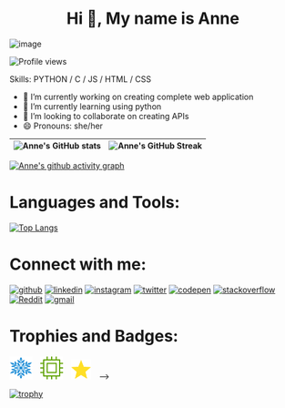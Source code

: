 <h1 align="center">Hi 👋, My name is Anne </h1>


![image](https://user-images.githubusercontent.com/96468875/204165778-15ab5666-78c4-4486-87f0-ed456caf8a05.png)

![Profile views](https://gpvc.arturio.dev/a11y-2824)  

Skills: PYTHON / C / JS / HTML / CSS

- 🔭 I’m currently working on creating complete web application 
- 🌱 I’m currently learning using python 
- 👯 I’m looking to collaborate on creating APIs 
- 😄 Pronouns: she/her 


| ![Anne's GitHub stats](https://github-readme-stats.vercel.app/api?username=a11y-2824&show_icons=true&theme=radical) | ![Anne's GitHub Streak](https://github-readme-streak-stats.herokuapp.com/?user=a11y-2824&theme=github) |
| :---: | :---: |


[![Anne's github activity graph](https://activity-graph.herokuapp.com/graph?username=a11y-2824&theme=github)](https://github.com/a11y-2824/github-readme-activity-graph)


# Languages and Tools:
[![Top Langs](https://github-readme-stats.vercel.app/api/top-langs/?username=a11y-2824)](https://github.com/anuraghazra/github-readme-stats)

<!--[![Top Langs](https://github-readme-stats.vercel.app/api/top-langs/?username=anuraghazra&langs_count=10)](https://github.com/anuraghazra/github-readme-stats) 
[![willianrod's wakatime stats](https://github-readme-stats.vercel.app/api/wakatime?username=a11y2824)](https://github.com/anuraghazra/github-readme-stats)-->

# Connect with me:

[<img src='https://cdn.jsdelivr.net/npm/simple-icons@3.0.1/icons/github.svg' alt='github' height='40'>](https://github.com/anne-wa)  [<img src='https://cdn.jsdelivr.net/npm/simple-icons@3.0.1/icons/linkedin.svg' alt='linkedin' height='40'>]([https://www.linkedin.com/in/anne-wachana/](https://www.linkedin.com/in/anne-wachana-284aa8166/))  [<img src='https://cdn.jsdelivr.net/npm/simple-icons@3.0.1/icons/instagram.svg' alt='instagram' height='40'>](https://www.instagram.com/anne-wachana/)  [<img src='https://cdn.jsdelivr.net/npm/simple-icons@3.0.1/icons/twitter.svg' alt='twitter' height='40'>](https://twitter.com/anne-wachana)  [<img src='https://cdn.jsdelivr.net/npm/simple-icons@3.0.1/icons/codepen.svg' alt='codepen' height='40'>](https://codepen.io/anne-wachana)  [<img src='https://cdn.jsdelivr.net/npm/simple-icons@3.0.1/icons/stackoverflow.svg' alt='stackoverflow' height='40'>](https://stackoverflow.com/users/anne-wachana)  [<img src='https://cdn.jsdelivr.net/npm/simple-icons@3.0.1/icons/reddit.svg' alt='Reddit' height='40'>](https://www.reddit.com/user/anne-wachana)  [<img src='https://cdn.jsdelivr.net/npm/simple-icons@3.0.1/icons/gmail.svg' alt='gmail' height='40'>](anne-wachana)  


# Trophies and Badges:
<a href='https://archiveprogram.github.com/'><img src='https://raw.githubusercontent.com/acervenky/animated-github-badges/master/assets/acbadge.gif' width='40' height='40'></a> <a href='https://docs.github.com/en/developers'><img src='https://raw.githubusercontent.com/acervenky/animated-github-badges/master/assets/devbadge.gif' width='40' height='40'></a> <a href='https://stars.github.com/'><img src='https://raw.githubusercontent.com/acervenky/animated-github-badges/master/assets/starbadge.gif' width='35' height='35'></a> -->


[![trophy](https://github-profile-trophy.vercel.app/?username=a11y-2824)](https://github.com/ryo-ma/github-profile-trophy)




<!--![GitHub metrics](https://metrics.lecoq.io/a11y-2824)-->


<!--START_SECTION:activity-->
